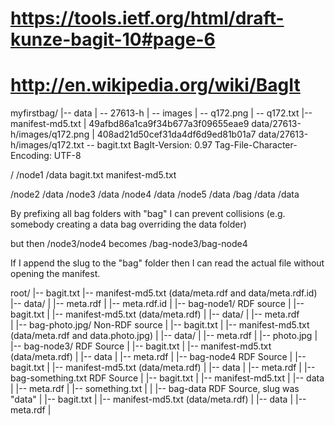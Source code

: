 # https://tools.ietf.org/html/draft-kunze-bagit-10#page-6
# http://en.wikipedia.org/wiki/BagIt

myfirstbag/
|-- data
|   \-- 27613-h
|       \-- images
|           \-- q172.png
|           \-- q172.txt
|-- manifest-md5.txt
|     49afbd86a1ca9f34b677a3f09655eae9 data/27613-h/images/q172.png
|     408ad21d50cef31da4df6d9ed81b01a7 data/27613-h/images/q172.txt
\-- bagit.txt
      BagIt-Version: 0.97
      Tag-File-Character-Encoding: UTF-8


/
/node1
  /data
  bagit.txt
  manifest-md5.txt
  
/node2
  /data
/node3
  /data
  /node4
    /data
  /node5
    /data
  /bag
    /data
  /data


By prefixing all bag folders with "bag" I can prevent collisions 
(e.g. somebody creating a data bag overriding the data folder)

but then /node3/node4 becomes /bag-node3/bag-node4

If I append the slug to the "bag" folder then I can read the 
actual file without opening the manifest.



root/
|-- bagit.txt
|-- manifest-md5.txt            (data/meta.rdf and data/meta.rdf.id)
|-- data/
|   |-- meta.rdf
|   |-- meta.rdf.id
|
|-- bag-node1/                  RDF source
|   |-- bagit.txt
|   |-- manifest-md5.txt        (data/meta.rdf)
|   |-- data/
|       |-- meta.rdf      
|
|-- bag-photo.jpg/              Non-RDF source
|   |-- bagit.txt
|   |-- manifest-md5.txt        (data/meta.rdf and data.photo.jpg)
|   |-- data/
|       |-- meta.rdf
|       |-- photo.jpg
|
|-- bag-node3/                  RDF Source
|   |-- bagit.txt
|   |-- manifest-md5.txt        (data/meta.rdf)
|   |-- data
|       |-- meta.rdf
|   |-- bag-node4               RDF Source
|       |-- bagit.txt
|       |-- manifest-md5.txt    (data/meta.rdf)
|       |-- data
|           |-- meta.rdf
|   |-- bag-something.txt       RDF Source
|       |-- bagit.txt
|       |-- manifest-md5.txt
|       |-- data
|           |-- meta.rdf
|           |-- something.txt
|
|   |-- bag-data                RDF Source, slug was "data"
|       |-- bagit.txt
|       |-- manifest-md5.txt    (data/meta.rdf)
|       |-- data
|           |-- meta.rdf
|   
